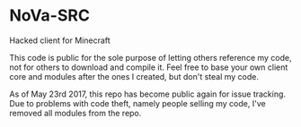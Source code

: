 # NoVa-SRC
Hacked client for Minecraft

This code is public for the sole purpose of letting others reference my code, not for others to download and compile it. Feel free to base your own client core and modules after the ones I created, but don't steal my code.


As of May 23rd 2017, this repo has become public again for issue tracking. Due to problems with code theft, namely people selling my code, I've removed all modules from the repo.
